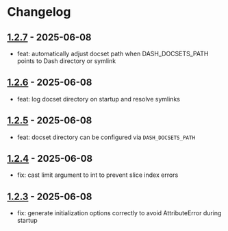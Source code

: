 # Changelog
## [1.2.7](https://github.com/joshuadanpeterson/enhanced-dash-mcp/releases/tag/v1.2.7) - 2025-06-08
- feat: automatically adjust docset path when DASH_DOCSETS_PATH points to Dash directory or symlink


## [1.2.6](https://github.com/joshuadanpeterson/enhanced-dash-mcp/releases/tag/v1.2.6) - 2025-06-08
- feat: log docset directory on startup and resolve symlinks

## [1.2.5](https://github.com/joshuadanpeterson/enhanced-dash-mcp/releases/tag/v1.2.5) - 2025-06-08
- feat: docset directory can be configured via `DASH_DOCSETS_PATH`

## [1.2.4](https://github.com/joshuadanpeterson/enhanced-dash-mcp/releases/tag/v1.2.4) - 2025-06-08
- fix: cast limit argument to int to prevent slice index errors

## [1.2.3](https://github.com/joshuadanpeterson/enhanced-dash-mcp/releases/tag/v1.2.3) - 2025-06-08
- fix: generate initialization options correctly to avoid AttributeError during startup
